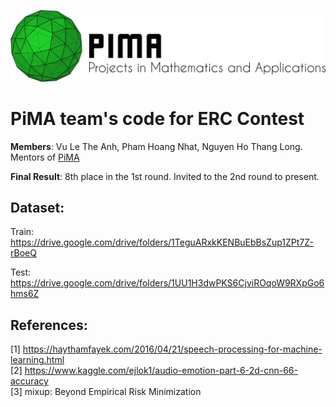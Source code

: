 <p align="center">
  
<a href="https://www.pimavn.com">  
  
  <img src="original logo (with text)_01.png" alt="PiMA" width="700"  />
</a>

# PiMA team's code for ERC Contest

</p>
<strong>Members</strong>: Vu Le The Anh, Pham Hoang Nhat, Nguyen Ho Thang Long. Mentors of 
<a href="https://www.pimavn.com">
  PiMA
</a>

<strong>Final Result</strong>: 8th place in the 1st round. Invited to the 2nd round to present.

## Dataset:
Train: https://drive.google.com/drive/folders/1TeguARxkKENBuEbBsZup1ZPt7Z-rBoeQ

Test: https://drive.google.com/drive/folders/1UU1H3dwPKS6CjviROqoW9RXpGo6hms6Z

## References:

[1] https://haythamfayek.com/2016/04/21/speech-processing-for-machine-learning.html
<br />
[2] https://www.kaggle.com/ejlok1/audio-emotion-part-6-2d-cnn-66-accuracy
<br />
[3] mixup: Beyond Empirical Risk Minimization
